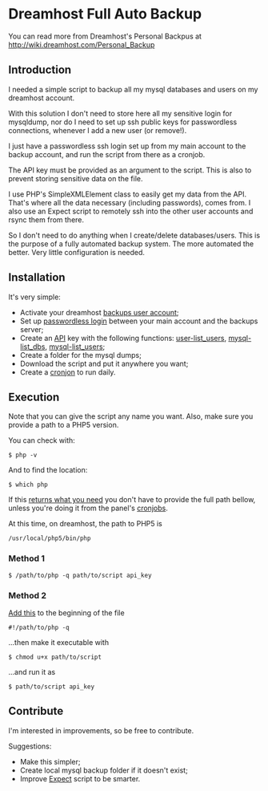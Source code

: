 Dreamhost Full Auto Backup
==========================

You can read more from Dreamhost's Personal Backpus at <http://wiki.dreamhost.com/Personal_Backup>

Introduction
------------

I needed a simple script to backup all my mysql databases and users on my dreamhost account. 

With this solution I don't need to store here all my sensitive login for mysqldump, nor do I need to 
set up ssh public keys for passwordless connections, whenever I add a new user (or remove!).

I just have a passwordless ssh login set up from my main account to the backup account, and run the 
script from there as a cronjob.

The API key must be provided as an argument to the script. This is also to prevent storing sensitive 
data on the file.

I use PHP's SimpleXMLElement class to easily get my data from the API. That's where all the data 
necessary (including passwords), comes from. I also use an Expect script to remotely ssh into the 
other user accounts and rsync them from there.

So I don't need to do anything when I create/delete databases/users. This is the purpose of a fully 
automated backup system. The more automated the better. Very little configuration is needed.


Installation
------------

It's very simple:

*   Activate your dreamhost [backups user account](http://wiki.dreamhost.com/Personal_Backup);
*   Set up [passwordless login](http://wiki.dreamhost.com/Ssh#Passwordless_Login) between your 
    main account and the backups server;
*   Create an [API](http://wiki.dreamhost.com/Api) key with the following functions: 
    [user-list_users](http://wiki.dreamhost.com/Api#user-list_users), 
    [mysql-list_dbs](http://wiki.dreamhost.com/Api#mysql-list_dbs), 
    [mysql-list_users](http://wiki.dreamhost.com/Api#mysql-list_users);
*   Create a folder for the mysql dumps;
*   Download the script and put it anywhere you want;
*   Create a [cronjon](http://wiki.dreamhost.com/Goodies_Control_Panel#Cron_Jobs) to run daily.


Execution
---------

Note that you can give the script any name you want. Also, make sure you provide a path to a PHP5 version. 

You can check with:

`$ php -v`

And to find the location:

`$ which php`

If this [returns what you need](http://wiki.dreamhost.com/Enabling_the_use_of_PHP5_by_default_in_the_shell) 
you don't have to provide the full path bellow, unless you're doing it from the panel's 
[cronjobs](https://panel.dreamhost.com/?tree=goodies.cron).

At this time, on dreamhost, the path to PHP5 is

`/usr/local/php5/bin/php`


### Method 1 ###

`$ /path/to/php -q path/to/script api_key`


### Method 2 ###

[Add this](http://www.php-cli.com/php-cli-tutorial.shtml#first) to the beginning of the file

`#!/path/to/php -q`

...then make it executable with

`$ chmod u+x path/to/script`

...and run it as

`$ path/to/script api_key`


Contribute
----------

I'm interested in improvements, so be free to contribute.

Suggestions: 

*   Make this simpler; 
*   Create local mysql backup folder if it doesn't exist;
*   Improve [Expect](http://expect.nist.gov/) script to be smarter.
